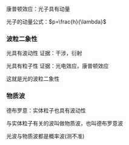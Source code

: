 康普顿效应：光子具有动量

光子的动量公式：$p=\frac{h}{\lambda}$


### 波粒二象性

光具有波动性
证据：干涉，衍射

光具有粒子性
证据：光电效应，康普顿效应

这就是光的波粒二象性

### 物质波

德布罗意：实体粒子也具有波动性

与实体粒子有关的波叫做物质波，也叫德布罗意波

光波与物质波都是概率波(测不准)